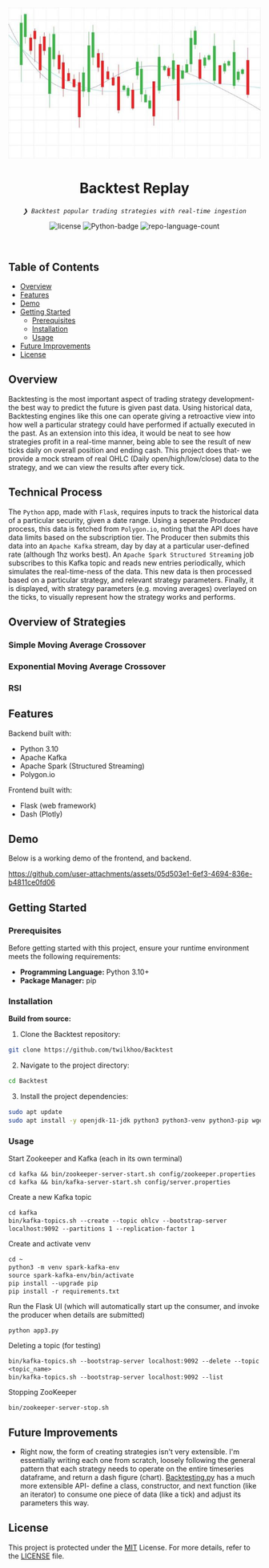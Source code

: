 <p align="center"><img src="assets/image.jpg" alt="candlesticks"></p>
<p align="center"><h1 align="center">Backtest Replay</h1></p>
<p align="center">
	<em><code>❯ Backtest popular trading strategies with real-time ingestion</code></em>
</p>
<p align="center">
	<img src="https://img.shields.io/github/license/twilkhoo/Backtest?style=default&logo=opensourceinitiative&logoColor=white&color=0080ff" alt="license">
	<img src="https://img.shields.io/badge/python-3670A0?style=for-the-badge&logo=python&logoColor=ffdd54" alt="Python-badge">
	<img src="https://img.shields.io/github/languages/count/twilkhoo/Backtest?style=default&color=0080ff" alt="repo-language-count">
</p>
<p align="center"><!-- default option, no dependency badges. -->
</p>
<p align="center">
	<!-- default option, no dependency badges. -->
</p>
<br>

##  Table of Contents

- [ Overview](#overview)
- [ Features](#features)
- [ Demo](#demo)
- [ Getting Started](#getting-started)
  - [ Prerequisites](#prerequisites)
  - [ Installation](#installation)
  - [ Usage](#usage)
- [ Future Improvements](#future-improvements)
- [ License](#license)


##  Overview

Backtesting is the most important aspect of trading strategy development- the best way to predict the future is given past data. Using historical data, Backtesting engines like this one can operate giving a retroactive view into how well a particular strategy could have performed if actually executed in the past. As an extension into this idea, it would be neat to see how strategies profit in a real-time manner, being able to see the result of new ticks daily on overall position and ending cash. This project does that- we provide a mock stream of real OHLC (Daily open/high/low/close) data to the strategy, and we can view the results after every tick.

## Technical Process

The `Python` app, made with `Flask`, requires inputs to track the historical data of a particular security, given a date range. Using a seperate Producer process, this data is fetched from `Polygon.io`, noting that the API does have data limits based on the subscription tier. The Producer then submits this data into an `Apache Kafka` stream, day by day at a particular user-defined rate (although 1hz works best). An `Apache Spark Structured Streaming` job subscribes to this Kafka topic and reads new entries periodically, which simulates the real-time-ness of the data. This new data is then processed based on a particular strategy, and relevant strategy parameters. Finally, it is displayed, with strategy parameters (e.g. moving averages) overlayed on the ticks, to visually represent how the strategy works and performs.

## Overview of Strategies

### Simple Moving Average Crossover


### Exponential Moving Average Crossover


### RSI


##  Features

Backend built with:
- Python 3.10
- Apache Kafka
- Apache Spark (Structured Streaming)
- Polygon.io

Frontend built with:
- Flask (web framework)
- Dash (Plotly)

## Demo

Below is a working demo of the frontend, and backend.

https://github.com/user-attachments/assets/05d503e1-6ef3-4694-836e-b4811ce0fd06

##  Getting Started

###  Prerequisites

Before getting started with this project, ensure your runtime environment meets the following requirements:

- **Programming Language:** Python 3.10+
- **Package Manager:** pip

###  Installation

**Build from source:**

1. Clone the Backtest repository:
```sh
git clone https://github.com/twilkhoo/Backtest
```

2. Navigate to the project directory:

```sh
cd Backtest
```

3. Install the project dependencies:

```sh
sudo apt update
sudo apt install -y openjdk-11-jdk python3 python3-venv python3-pip wget tar
```

###  Usage
Start Zookeeper and Kafka (each in its own terminal)

```
cd kafka && bin/zookeeper-server-start.sh config/zookeeper.properties
cd kafka && bin/kafka-server-start.sh config/server.properties
```

Create a new Kafka topic
```
cd kafka
bin/kafka-topics.sh --create --topic ohlcv --bootstrap-server localhost:9092 --partitions 1 --replication-factor 1
```

Create and activate venv
```
cd ~
python3 -m venv spark-kafka-env
source spark-kafka-env/bin/activate
pip install --upgrade pip
pip install -r requirements.txt
```

Run the Flask UI (which will automatically start up the consumer, and invoke the producer when details are submitted)
```
python app3.py
```

Deleting a topic (for testing)
```
bin/kafka-topics.sh --bootstrap-server localhost:9092 --delete --topic <topic_name>
bin/kafka-topics.sh --bootstrap-server localhost:9092 --list
```

Stopping ZooKeeper
```
bin/zookeeper-server-stop.sh
```

##  Future Improvements

- Right now, the form of creating strategies isn't very extensible. I'm essentially writing each one from scratch, loosely following the general pattern that each strategy needs to operate on the entire timeseries dataframe, and return a dash figure (chart). [Backtesting.py](https://kernc.github.io/backtesting.py/) has a much more extensible API- define a class, constructor, and next function (like an iterator) to consume one piece of data (like a tick) and adjust its parameters this way.

##  License

This project is protected under the [MIT](https://choosealicense.com/licenses/mit/) License. For more details, refer to the [LICENSE](https://choosealicense.com/licenses/mit/) file.
